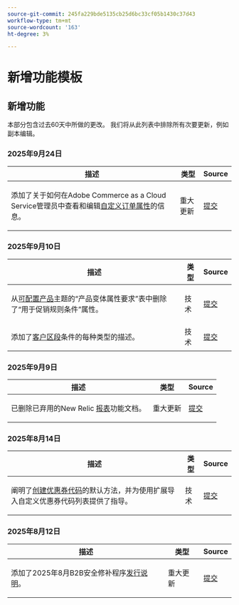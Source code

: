 ```yaml
---
source-git-commit: 245fa229bde5135cb25d6bc33cf05b1430c37d43
workflow-type: tm+mt
source-wordcount: '163'
ht-degree: 3%

---
```

# 新增功能模板

## 新增功能

本部分包含过去60天中所做的更改。 我们将从此列表中排除所有次要更新，例如副本编辑。

### 2025年9月24日

<table style="table-layout:auto;">
  <thead>
    <tr>
      <th>描述</th>
      <th>类型</th>
      <th>Source</th>
    </tr>
  </thead>
  <tbody>
    <tr>
      <td><p>添加了关于如何在Adobe Commerce as a Cloud Service管理员中查看和编辑<a href="https://experienceleague.adobe.com/zh-hans/docs/commerce-admin/stores-sales/order-management/orders/order-processing#custom-order-attributes">自定义订单属性</a>的信息。</p>
</td>
      <td>
        重大更新
      </td>
      <td><a href="https://github.com/AdobeDocs/commerce-admin.en/commit/68c4c836d0e6dfff1f397dcc93368f8daac774f3">提交</a></td>
    </tr>
  </tbody>
</table>

### 2025年9月10日

<table style="table-layout:auto;">
  <thead>
    <tr>
      <th>描述</th>
      <th>类型</th>
      <th>Source</th>
    </tr>
  </thead>
  <tbody>
    <tr>
      <td><p>从<a href="https://experienceleague.adobe.com/zh-hans/docs/commerce-admin/catalog/products/types/product-create-configurable#product-variation-attribute-requirements">可配置产品</a>主题的“产品变体属性要求”表中删除了“用于促销规则条件”属性。</p>
</td>
      <td>
        技术
      </td>
      <td><a href="https://github.com/AdobeDocs/commerce-admin.en/commit/7035acbe2b974ab8bdb4904e769856f0646211ea">提交</a></td>
    </tr>
    <tr>
      <td><p>添加了<a href="https://experienceleague.adobe.com/zh-hans/docs/commerce-admin/customers/segments/customer-segment-create">客户区段</a>条件的每种类型的描述。</p>
</td>
      <td>
        技术
      </td>
      <td><a href="https://github.com/AdobeDocs/commerce-admin.en/commit/3caa8f3067d534d46e4dafb5731df200723216f8">提交</a></td>
    </tr>
  </tbody>
</table>

### 2025年9月9日

<table style="table-layout:auto;">
  <thead>
    <tr>
      <th>描述</th>
      <th>类型</th>
      <th>Source</th>
    </tr>
  </thead>
  <tbody>
    <tr>
      <td><p>已删除已弃用的New Relic <a href="https://experienceleague.adobe.com/zh-hans/docs/commerce-admin/start/reporting/new-relic-reporting">报表</a>功能文档。</p>
</td>
      <td>
        重大更新
      </td>
      <td><a href="https://github.com/AdobeDocs/commerce-admin.en/commit/066bcb5b86cfcf5ecb8a6384e6023fd839c4dfcb">提交</a></td>
    </tr>
  </tbody>
</table>

### 2025年8月14日

<table style="table-layout:auto;">
  <thead>
    <tr>
      <th>描述</th>
      <th>类型</th>
      <th>Source</th>
    </tr>
  </thead>
  <tbody>
    <tr>
      <td><p>阐明了<a href="https://experienceleague.adobe.com/zh-hans/docs/commerce-admin/marketing/promotions/cart-rules/price-rules-cart-coupon">创建优惠券代码</a>的默认方法，并为使用扩展导入自定义优惠券代码列表提供了指导。</p>
</td>
      <td>
        技术
      </td>
      <td><a href="https://github.com/AdobeDocs/commerce-admin.en/commit/95e0223bb211b03a9c9ede7b53372c33cad65885">提交</a></td>
    </tr>
  </tbody>
</table>

### 2025年8月12日

<table style="table-layout:auto;">
  <thead>
    <tr>
      <th>描述</th>
      <th>类型</th>
      <th>Source</th>
    </tr>
  </thead>
  <tbody>
    <tr>
      <td><p>添加了2025年8月B2B安全修补程序<a href="https://experienceleague.adobe.com/zh-hans/docs/commerce-admin/b2b/release-notes">发行说明</a>。</p>
</td>
      <td>
        重大更新
      </td>
      <td><a href="https://github.com/AdobeDocs/commerce-admin.en/commit/0ff127d55e62cc13241d9b6285f36a1bb56d8162">提交</a></td>
    </tr>
  </tbody>
</table>
